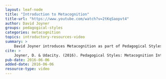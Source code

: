 ```yaml
---
layout: leaf-node
title: "Introduction to Metacognition"
title-url: "https://www.youtube.com/watch?v=2tKqSaopvt4"
author: David Joyner
groups: pedagogical-styles
categories: metacognition
topics: introductory-resources-video
summary: >
    David Joyner introduces Metacognition as part of Pedagogical Styles.
cite: >
    Joyner, D. & Udacity. (2016). Pedagogical Styles: Metacognition Introductory Video. Retrieved from https://www.youtube.com/watch?v=2tKqSaopvt4
pub-date: 2016-06-06
added-date: 2016-06-06
resource-type: video
---
```

